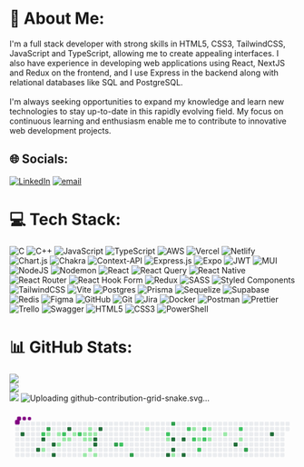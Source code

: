 # 💫 About Me:
I'm a full stack developer with strong skills in HTML5, CSS3, TailwindCSS, JavaScript and TypeScript, allowing me to create appealing interfaces. I also have experience in developing web applications using React, NextJS and Redux on the frontend, and I use Express in the backend along with relational databases like SQL and PostgreSQL.<br><br>I'm always seeking opportunities to expand my knowledge and learn new technologies to stay up-to-date in this rapidly evolving field. My focus on continuous learning and enthusiasm enable me to contribute to innovative web development projects.


## 🌐 Socials:
[![LinkedIn](https://img.shields.io/badge/LinkedIn-%230077B5.svg?logo=linkedin&logoColor=white)](https://linkedin.com/in/joseenriquez80) [![email](https://img.shields.io/badge/Email-D14836?logo=gmail&logoColor=white)](mailto:eenriquez.jose@gmail.com) 

# 💻 Tech Stack:
![C](https://img.shields.io/badge/c-%2300599C.svg?style=for-the-badge&logo=c&logoColor=white) ![C++](https://img.shields.io/badge/c++-%2300599C.svg?style=for-the-badge&logo=c%2B%2B&logoColor=white) ![JavaScript](https://img.shields.io/badge/javascript-%23323330.svg?style=for-the-badge&logo=javascript&logoColor=%23F7DF1E) ![TypeScript](https://img.shields.io/badge/typescript-%23007ACC.svg?style=for-the-badge&logo=typescript&logoColor=white) ![AWS](https://img.shields.io/badge/AWS-%23FF9900.svg?style=for-the-badge&logo=amazon-aws&logoColor=white) ![Vercel](https://img.shields.io/badge/vercel-%23000000.svg?style=for-the-badge&logo=vercel&logoColor=white) ![Netlify](https://img.shields.io/badge/netlify-%23000000.svg?style=for-the-badge&logo=netlify&logoColor=#00C7B7) ![Chart.js](https://img.shields.io/badge/chart.js-F5788D.svg?style=for-the-badge&logo=chart.js&logoColor=white) ![Chakra](https://img.shields.io/badge/chakra-%234ED1C5.svg?style=for-the-badge&logo=chakraui&logoColor=white) ![Context-API](https://img.shields.io/badge/Context--Api-000000?style=for-the-badge&logo=react) ![Express.js](https://img.shields.io/badge/express.js-%23404d59.svg?style=for-the-badge&logo=express&logoColor=%2361DAFB) ![Expo](https://img.shields.io/badge/expo-1C1E24?style=for-the-badge&logo=expo&logoColor=#D04A37) ![JWT](https://img.shields.io/badge/JWT-black?style=for-the-badge&logo=JSON%20web%20tokens) ![MUI](https://img.shields.io/badge/MUI-%230081CB.svg?style=for-the-badge&logo=mui&logoColor=white) ![NodeJS](https://img.shields.io/badge/node.js-6DA55F?style=for-the-badge&logo=node.js&logoColor=white) ![Nodemon](https://img.shields.io/badge/NODEMON-%23323330.svg?style=for-the-badge&logo=nodemon&logoColor=%BBDEAD) ![React](https://img.shields.io/badge/react-%2320232a.svg?style=for-the-badge&logo=react&logoColor=%2361DAFB) ![React Query](https://img.shields.io/badge/-React%20Query-FF4154?style=for-the-badge&logo=react%20query&logoColor=white) ![React Native](https://img.shields.io/badge/react_native-%2320232a.svg?style=for-the-badge&logo=react&logoColor=%2361DAFB) ![React Router](https://img.shields.io/badge/React_Router-CA4245?style=for-the-badge&logo=react-router&logoColor=white) ![React Hook Form](https://img.shields.io/badge/React%20Hook%20Form-%23EC5990.svg?style=for-the-badge&logo=reacthookform&logoColor=white) ![Redux](https://img.shields.io/badge/redux-%23593d88.svg?style=for-the-badge&logo=redux&logoColor=white) ![SASS](https://img.shields.io/badge/SASS-hotpink.svg?style=for-the-badge&logo=SASS&logoColor=white) ![Styled Components](https://img.shields.io/badge/styled--components-DB7093?style=for-the-badge&logo=styled-components&logoColor=white) ![TailwindCSS](https://img.shields.io/badge/tailwindcss-%2338B2AC.svg?style=for-the-badge&logo=tailwind-css&logoColor=white) ![Vite](https://img.shields.io/badge/vite-%23646CFF.svg?style=for-the-badge&logo=vite&logoColor=white) ![Postgres](https://img.shields.io/badge/postgres-%23316192.svg?style=for-the-badge&logo=postgresql&logoColor=white) ![Prisma](https://img.shields.io/badge/Prisma-3982CE?style=for-the-badge&logo=Prisma&logoColor=white) ![Sequelize](https://img.shields.io/badge/Sequelize-52B0E7?style=for-the-badge&logo=Sequelize&logoColor=white) ![Supabase](https://img.shields.io/badge/Supabase-3ECF8E?style=for-the-badge&logo=supabase&logoColor=white) ![Redis](https://img.shields.io/badge/redis-%23DD0031.svg?style=for-the-badge&logo=redis&logoColor=white) ![Figma](https://img.shields.io/badge/figma-%23F24E1E.svg?style=for-the-badge&logo=figma&logoColor=white) ![GitHub](https://img.shields.io/badge/github-%23121011.svg?style=for-the-badge&logo=github&logoColor=white) ![Git](https://img.shields.io/badge/git-%23F05033.svg?style=for-the-badge&logo=git&logoColor=white) ![Jira](https://img.shields.io/badge/jira-%230A0FFF.svg?style=for-the-badge&logo=jira&logoColor=white) ![Docker](https://img.shields.io/badge/docker-%230db7ed.svg?style=for-the-badge&logo=docker&logoColor=white) ![Postman](https://img.shields.io/badge/Postman-FF6C37?style=for-the-badge&logo=postman&logoColor=white) ![Prettier](https://img.shields.io/badge/prettier-%23F7B93E.svg?style=for-the-badge&logo=prettier&logoColor=black) ![Trello](https://img.shields.io/badge/Trello-%23026AA7.svg?style=for-the-badge&logo=Trello&logoColor=white) ![Swagger](https://img.shields.io/badge/-Swagger-%23Clojure?style=for-the-badge&logo=swagger&logoColor=white) ![HTML5](https://img.shields.io/badge/html5-%23E34F26.svg?style=for-the-badge&logo=html5&logoColor=white) ![CSS3](https://img.shields.io/badge/css3-%231572B6.svg?style=for-the-badge&logo=css3&logoColor=white) ![PowerShell](https://img.shields.io/badge/PowerShell-%235391FE.svg?style=for-the-badge&logo=powershell&logoColor=white)
# 📊 GitHub Stats:
![](https://github-readme-stats.vercel.app/api?username=JoseEnriquez88&theme=catppuccin_mocha&hide_border=false&include_all_commits=true&count_private=true)<br/>
![](https://nirzak-streak-stats.vercel.app/?user=JoseEnriquez88&theme=catppuccin_mocha&hide_border=false)<br/>
![](https://github-readme-stats.vercel.app/api/top-langs/?username=JoseEnriquez88&theme=catppuccin_mocha&hide_border=false&include_all_commits=true&count_private=true&layout=compact)
![Uploading github-contribution-grid-snake.svg…]()



<svg viewBox="-16 -32 880 192" width="880" height="192" xmlns="http://www.w3.org/2000/svg"><style>@keyframes c0{97.27%{fill:var(--c4)}97.29%,to{fill:var(--ce)}}@keyframes c1{94.85%{fill:var(--c4)}94.87%,to{fill:var(--ce)}}@keyframes c2{53.77%{fill:var(--c2)}53.79%,to{fill:var(--ce)}}@keyframes c3{95.76%{fill:var(--c4)}95.78%,to{fill:var(--ce)}}@keyframes c4{14.79%{fill:var(--c1)}14.81%,to{fill:var(--ce)}}@keyframes c5{54.37%{fill:var(--c3)}54.39%,to{fill:var(--ce)}}@keyframes c6{3.92%{fill:var(--c1)}3.94%,to{fill:var(--ce)}}@keyframes c7{93.04%{fill:var(--c4)}93.06%,to{fill:var(--ce)}}@keyframes c8{93.65%{fill:var(--c4)}93.67%,to{fill:var(--ce)}}@keyframes c9{3.31%{fill:var(--c1)}3.33%,to{fill:var(--ce)}}@keyframes ca{13.59%{fill:var(--c1)}13.61%,to{fill:var(--ce)}}@keyframes cb{52.56%{fill:var(--c2)}52.58%,to{fill:var(--ce)}}@keyframes cc{5.13%{fill:var(--c1)}5.15%,to{fill:var(--ce)}}@keyframes cd{91.23%{fill:var(--c4)}91.25%,to{fill:var(--ce)}}@keyframes ce{5.43%{fill:var(--c1)}5.45%,to{fill:var(--ce)}}@keyframes cf{6.03%{fill:var(--c1)}6.05%,to{fill:var(--ce)}}@keyframes cg{51.65%{fill:var(--c2)}51.67%,to{fill:var(--ce)}}@keyframes ch{9.05%{fill:var(--c1)}9.07%,to{fill:var(--ce)}}@keyframes ci{9.36%{fill:var(--c1)}9.38%,to{fill:var(--ce)}}@keyframes cj{11.47%{fill:var(--c1)}11.49%,to{fill:var(--ce)}}@keyframes ck{7.24%{fill:var(--c1)}7.26%,to{fill:var(--ce)}}@keyframes cl{7.54%{fill:var(--c1)}7.56%,to{fill:var(--ce)}}@keyframes cm{9.66%{fill:var(--c1)}9.68%,to{fill:var(--ce)}}@keyframes cn{10.26%{fill:var(--c1)}10.28%,to{fill:var(--ce)}}@keyframes co{7.84%{fill:var(--c1)}7.86%,to{fill:var(--ce)}}@keyframes cp{88.51%{fill:var(--c4)}88.53%,to{fill:var(--ce)}}@keyframes cq{88.21%{fill:var(--c4)}88.23%,to{fill:var(--ce)}}@keyframes cr{10.87%{fill:var(--c1)}10.89%,to{fill:var(--ce)}}@keyframes cs{89.42%{fill:var(--c4)}89.44%,to{fill:var(--ce)}}@keyframes ct{59.2%{fill:var(--c3)}59.22%,to{fill:var(--ce)}}@keyframes cu{48.63%{fill:var(--c2)}48.65%,to{fill:var(--ce)}}@keyframes cv{60.72%{fill:var(--c3)}60.74%,to{fill:var(--ce)}}@keyframes cw{22.04%{fill:var(--c1)}22.06%,to{fill:var(--ce)}}@keyframes cx{41.08%{fill:var(--c2)}41.1%,to{fill:var(--ce)}}@keyframes cy{23.86%{fill:var(--c1)}23.88%,to{fill:var(--ce)}}@keyframes cz{81.56%{fill:var(--c4)}81.58%,to{fill:var(--ce)}}@keyframes c10{64.94%{fill:var(--c3)}64.96%,to{fill:var(--ce)}}@keyframes c11{80.35%{fill:var(--c4)}80.37%,to{fill:var(--ce)}}@keyframes c12{80.96%{fill:var(--c4)}80.98%,to{fill:var(--ce)}}@keyframes c13{25.67%{fill:var(--c1)}25.69%,to{fill:var(--ce)}}@keyframes c14{79.75%{fill:var(--c4)}79.77%,to{fill:var(--ce)}}@keyframes c15{82.47%{fill:var(--c4)}82.49%,to{fill:var(--ce)}}@keyframes c16{39.57%{fill:var(--c2)}39.59%,to{fill:var(--ce)}}@keyframes c17{29.6%{fill:var(--c1)}29.62%,to{fill:var(--ce)}}@keyframes c18{38.66%{fill:var(--c2)}38.68%,to{fill:var(--ce)}}@keyframes c19{28.69%{fill:var(--c1)}28.71%,to{fill:var(--ce)}}@keyframes c1a{43.8%{fill:var(--c2)}43.82%,to{fill:var(--ce)}}@keyframes c1b{37.45%{fill:var(--c2)}37.47%,to{fill:var(--ce)}}@keyframes c1c{38.06%{fill:var(--c2)}38.08%,to{fill:var(--ce)}}@keyframes c1d{31.11%{fill:var(--c1)}31.13%,to{fill:var(--ce)}}@keyframes c1e{31.71%{fill:var(--c1)}31.73%,to{fill:var(--ce)}}@keyframes c1f{32.92%{fill:var(--c1)}32.94%,to{fill:var(--ce)}}@keyframes c1g{71.59%{fill:var(--c4)}71.61%,to{fill:var(--ce)}}@keyframes c1h{35.34%{fill:var(--c2)}35.36%,to{fill:var(--ce)}}@keyframes c1i{34.13%{fill:var(--c1)}34.15%,to{fill:var(--ce)}}@keyframes c1j{70.68%{fill:var(--c3)}70.7%,to{fill:var(--ce)}}@keyframes c1k{74.31%{fill:var(--c4)}74.33%,to{fill:var(--ce)}}@keyframes u0{3.31%{transform:scale(0,1)}3.33%,3.92%{transform:scale(.04,1)}3.94%,5.13%{transform:scale(.08,1)}5.15%,5.43%{transform:scale(.12,1)}5.45%,6.03%{transform:scale(.16,1)}6.05%,7.24%{transform:scale(.2,1)}7.26%,7.54%{transform:scale(.24,1)}7.56%,7.84%{transform:scale(.28,1)}7.86%,9.05%{transform:scale(.32,1)}9.07%,9.36%{transform:scale(.36,1)}9.38%,9.66%{transform:scale(.4,1)}10.26%,9.68%{transform:scale(.44,1)}10.28%,10.87%{transform:scale(.48,1)}10.89%,11.47%{transform:scale(.52,1)}11.49%,13.59%{transform:scale(.56,1)}13.61%,14.79%{transform:scale(.6,1)}14.81%,22.04%{transform:scale(.64,1)}22.06%,23.86%{transform:scale(.68,1)}23.88%,25.67%{transform:scale(.72,1)}25.69%,28.69%{transform:scale(.76,1)}28.71%,29.6%{transform:scale(.8,1)}29.62%,31.11%{transform:scale(.84,1)}31.13%,31.71%{transform:scale(.88,1)}31.73%,32.92%{transform:scale(.92,1)}32.94%,34.13%{transform:scale(.96,1)}34.15%,to{transform:scale(1,1)}}@keyframes u1{35.34%{transform:scale(0,1)}35.36%,37.45%{transform:scale(.09,1)}37.47%,38.06%{transform:scale(.18,1)}38.08%,38.66%{transform:scale(.27,1)}38.68%,39.57%{transform:scale(.36,1)}39.59%,41.08%{transform:scale(.45,1)}41.1%,43.8%{transform:scale(.55,1)}43.82%,48.63%{transform:scale(.64,1)}48.65%,51.65%{transform:scale(.73,1)}51.67%,52.56%{transform:scale(.82,1)}52.58%,53.77%{transform:scale(.91,1)}53.79%,to{transform:scale(1,1)}}@keyframes u2{54.37%{transform:scale(0,1)}54.39%,59.2%{transform:scale(.2,1)}59.22%,60.72%{transform:scale(.4,1)}60.74%,64.94%{transform:scale(.6,1)}64.96%,70.68%{transform:scale(.8,1)}70.7%,to{transform:scale(1,1)}}@keyframes u3{71.59%{transform:scale(0,1)}71.61%,74.31%{transform:scale(.06,1)}74.33%,79.75%{transform:scale(.13,1)}79.77%,80.35%{transform:scale(.19,1)}80.37%,80.96%{transform:scale(.25,1)}80.98%,81.56%{transform:scale(.31,1)}81.58%,82.47%{transform:scale(.38,1)}82.49%,88.21%{transform:scale(.44,1)}88.23%,88.51%{transform:scale(.5,1)}88.53%,89.42%{transform:scale(.56,1)}89.44%,91.23%{transform:scale(.63,1)}91.25%,93.04%{transform:scale(.69,1)}93.06%,93.65%{transform:scale(.75,1)}93.67%,94.85%{transform:scale(.81,1)}94.87%,95.76%{transform:scale(.88,1)}95.78%,97.27%{transform:scale(.94,1)}97.29%,to{transform:scale(1,1)}}@keyframes s0{0%,99.7%{transform:translate(0,-16px)}.3%{transform:translate(0,0)}2.72%{transform:translate(128px,0)}3.32%{transform:translate(128px,32px)}3.93%{transform:translate(96px,32px)}15.71%,4.23%{transform:translate(96px,48px)}5.74%{transform:translate(176px,48px)}6.34%{transform:translate(176px,16px)}7.25%{transform:translate(224px,16px)}18.43%,7.55%{transform:translate(224px,32px)}7.85%{transform:translate(240px,32px)}8.16%{transform:translate(240px,16px)}8.76%{transform:translate(208px,16px)}9.37%{transform:translate(208px,48px)}18.13%,9.67%{transform:translate(224px,48px)}10.27%{transform:translate(224px,80px)}10.57%{transform:translate(240px,80px)}10.88%{transform:translate(240px,96px)}11.48%{transform:translate(208px,96px)}12.08%{transform:translate(208px,64px)}13.6%{transform:translate(128px,64px)}13.9%{transform:translate(128px,80px)}14.8%{transform:translate(80px,80px)}15.11%,95.47%{transform:translate(80px,64px)}15.41%{transform:translate(96px,64px)}21.75%{transform:translate(400px,32px)}22.05%{transform:translate(400px,16px)}22.96%{transform:translate(448px,16px)}23.56%{transform:translate(448px,48px)}23.87%{transform:translate(464px,48px)}24.17%{transform:translate(464px,64px)}24.77%{transform:translate(496px,64px)}25.38%{transform:translate(496px,96px)}25.68%{transform:translate(480px,96px)}25.98%{transform:translate(480px,112px)}27.19%{transform:translate(544px,112px)}28.1%,44.41%{transform:translate(544px,64px)}28.4%{transform:translate(560px,64px)}29.31%{transform:translate(560px,16px)}29.61%,39.27%{transform:translate(544px,16px)}29.91%{transform:translate(544px,0)}30.82%{transform:translate(592px,0)}31.72%{transform:translate(592px,48px)}32.63%{transform:translate(640px,48px)}32.93%{transform:translate(640px,32px)}33.84%{transform:translate(688px,32px)}34.14%{transform:translate(688px,48px)}34.44%{transform:translate(704px,48px)}35.05%{transform:translate(704px,16px)}37.46%{transform:translate(576px,16px)}38.07%{transform:translate(576px,48px)}38.67%{transform:translate(544px,48px)}40.79%{transform:translate(464px,16px)}41.09%,64.05%{transform:translate(464px,32px)}42.9%{transform:translate(560px,32px)}43.81%{transform:translate(560px,80px)}44.11%{transform:translate(544px,80px)}48.64%{transform:translate(320px,64px)}49.24%{transform:translate(320px,32px)}53.78%,96.07%{transform:translate(80px,32px)}54.08%{transform:translate(80px,16px)}55.29%{transform:translate(144px,16px)}55.59%{transform:translate(144px,32px)}58.61%{transform:translate(304px,32px)}59.21%{transform:translate(304px,64px)}60.12%{transform:translate(352px,64px)}60.73%{transform:translate(352px,96px)}62.54%{transform:translate(448px,96px)}62.84%{transform:translate(448px,80px)}63.14%,81.27%{transform:translate(464px,80px)}64.35%{transform:translate(480px,32px)}64.95%{transform:translate(480px,0)}69.18%{transform:translate(704px,0)}70.69%{transform:translate(704px,80px)}71%{transform:translate(688px,80px)}71.3%{transform:translate(688px,64px)}71.6%{transform:translate(672px,64px)}71.9%{transform:translate(672px,48px)}74.02%{transform:translate(784px,48px)}74.32%{transform:translate(784px,32px)}79.46%{transform:translate(512px,32px)}79.76%{transform:translate(512px,48px)}80.36%{transform:translate(480px,48px)}80.97%{transform:translate(480px,80px)}81.57%{transform:translate(464px,96px)}82.48%{transform:translate(512px,96px)}83.08%{transform:translate(512px,64px)}88.22%{transform:translate(240px,64px)}88.52%{transform:translate(240px,48px)}88.82%{transform:translate(256px,48px)}89.43%{transform:translate(256px,16px)}92.15%{transform:translate(112px,16px)}93.66%{transform:translate(112px,96px)}93.96%{transform:translate(96px,96px)}94.26%{transform:translate(96px,80px)}94.86%{transform:translate(64px,80px)}95.17%{transform:translate(64px,64px)}97.28%{transform:translate(16px,32px)}97.58%{transform:translate(16px,16px)}98.19%{transform:translate(48px,16px)}98.79%{transform:translate(48px,-16px)}}@keyframes s1{0%,99.7%{transform:translate(16px,-16px)}.3%{transform:translate(0,-16px)}.6%{transform:translate(0,0)}3.02%{transform:translate(128px,0)}3.63%{transform:translate(128px,32px)}4.23%{transform:translate(96px,32px)}16.01%,4.53%{transform:translate(96px,48px)}6.04%{transform:translate(176px,48px)}6.65%{transform:translate(176px,16px)}7.55%{transform:translate(224px,16px)}18.73%,7.85%{transform:translate(224px,32px)}8.16%{transform:translate(240px,32px)}8.46%{transform:translate(240px,16px)}9.06%{transform:translate(208px,16px)}9.67%{transform:translate(208px,48px)}18.43%,9.97%{transform:translate(224px,48px)}10.57%{transform:translate(224px,80px)}10.88%{transform:translate(240px,80px)}11.18%{transform:translate(240px,96px)}11.78%{transform:translate(208px,96px)}12.39%{transform:translate(208px,64px)}13.9%{transform:translate(128px,64px)}14.2%{transform:translate(128px,80px)}15.11%{transform:translate(80px,80px)}15.41%,95.77%{transform:translate(80px,64px)}15.71%{transform:translate(96px,64px)}22.05%{transform:translate(400px,32px)}22.36%{transform:translate(400px,16px)}23.26%{transform:translate(448px,16px)}23.87%{transform:translate(448px,48px)}24.17%{transform:translate(464px,48px)}24.47%{transform:translate(464px,64px)}25.08%{transform:translate(496px,64px)}25.68%{transform:translate(496px,96px)}25.98%{transform:translate(480px,96px)}26.28%{transform:translate(480px,112px)}27.49%{transform:translate(544px,112px)}28.4%,44.71%{transform:translate(544px,64px)}28.7%{transform:translate(560px,64px)}29.61%{transform:translate(560px,16px)}29.91%,39.58%{transform:translate(544px,16px)}30.21%{transform:translate(544px,0)}31.12%{transform:translate(592px,0)}32.02%{transform:translate(592px,48px)}32.93%{transform:translate(640px,48px)}33.23%{transform:translate(640px,32px)}34.14%{transform:translate(688px,32px)}34.44%{transform:translate(688px,48px)}34.74%{transform:translate(704px,48px)}35.35%{transform:translate(704px,16px)}37.76%{transform:translate(576px,16px)}38.37%{transform:translate(576px,48px)}38.97%{transform:translate(544px,48px)}41.09%{transform:translate(464px,16px)}41.39%,64.35%{transform:translate(464px,32px)}43.2%{transform:translate(560px,32px)}44.11%{transform:translate(560px,80px)}44.41%{transform:translate(544px,80px)}48.94%{transform:translate(320px,64px)}49.55%{transform:translate(320px,32px)}54.08%,96.37%{transform:translate(80px,32px)}54.38%{transform:translate(80px,16px)}55.59%{transform:translate(144px,16px)}55.89%{transform:translate(144px,32px)}58.91%{transform:translate(304px,32px)}59.52%{transform:translate(304px,64px)}60.42%{transform:translate(352px,64px)}61.03%{transform:translate(352px,96px)}62.84%{transform:translate(448px,96px)}63.14%{transform:translate(448px,80px)}63.44%,81.57%{transform:translate(464px,80px)}64.65%{transform:translate(480px,32px)}65.26%{transform:translate(480px,0)}69.49%{transform:translate(704px,0)}71%{transform:translate(704px,80px)}71.3%{transform:translate(688px,80px)}71.6%{transform:translate(688px,64px)}71.9%{transform:translate(672px,64px)}72.21%{transform:translate(672px,48px)}74.32%{transform:translate(784px,48px)}74.62%{transform:translate(784px,32px)}79.76%{transform:translate(512px,32px)}80.06%{transform:translate(512px,48px)}80.66%{transform:translate(480px,48px)}81.27%{transform:translate(480px,80px)}81.87%{transform:translate(464px,96px)}82.78%{transform:translate(512px,96px)}83.38%{transform:translate(512px,64px)}88.52%{transform:translate(240px,64px)}88.82%{transform:translate(240px,48px)}89.12%{transform:translate(256px,48px)}89.73%{transform:translate(256px,16px)}92.45%{transform:translate(112px,16px)}93.96%{transform:translate(112px,96px)}94.26%{transform:translate(96px,96px)}94.56%{transform:translate(96px,80px)}95.17%{transform:translate(64px,80px)}95.47%{transform:translate(64px,64px)}97.58%{transform:translate(16px,32px)}97.89%{transform:translate(16px,16px)}98.49%{transform:translate(48px,16px)}99.09%{transform:translate(48px,-16px)}}@keyframes s2{0%,99.7%{transform:translate(32px,-16px)}.6%{transform:translate(0,-16px)}.91%{transform:translate(0,0)}3.32%{transform:translate(128px,0)}3.93%{transform:translate(128px,32px)}4.53%{transform:translate(96px,32px)}16.31%,4.83%{transform:translate(96px,48px)}6.34%{transform:translate(176px,48px)}6.95%{transform:translate(176px,16px)}7.85%{transform:translate(224px,16px)}19.03%,8.16%{transform:translate(224px,32px)}8.46%{transform:translate(240px,32px)}8.76%{transform:translate(240px,16px)}9.37%{transform:translate(208px,16px)}9.97%{transform:translate(208px,48px)}10.27%,18.73%{transform:translate(224px,48px)}10.88%{transform:translate(224px,80px)}11.18%{transform:translate(240px,80px)}11.48%{transform:translate(240px,96px)}12.08%{transform:translate(208px,96px)}12.69%{transform:translate(208px,64px)}14.2%{transform:translate(128px,64px)}14.5%{transform:translate(128px,80px)}15.41%{transform:translate(80px,80px)}15.71%,96.07%{transform:translate(80px,64px)}16.01%{transform:translate(96px,64px)}22.36%{transform:translate(400px,32px)}22.66%{transform:translate(400px,16px)}23.56%{transform:translate(448px,16px)}24.17%{transform:translate(448px,48px)}24.47%{transform:translate(464px,48px)}24.77%{transform:translate(464px,64px)}25.38%{transform:translate(496px,64px)}25.98%{transform:translate(496px,96px)}26.28%{transform:translate(480px,96px)}26.59%{transform:translate(480px,112px)}27.79%{transform:translate(544px,112px)}28.7%,45.02%{transform:translate(544px,64px)}29%{transform:translate(560px,64px)}29.91%{transform:translate(560px,16px)}30.21%,39.88%{transform:translate(544px,16px)}30.51%{transform:translate(544px,0)}31.42%{transform:translate(592px,0)}32.33%{transform:translate(592px,48px)}33.23%{transform:translate(640px,48px)}33.53%{transform:translate(640px,32px)}34.44%{transform:translate(688px,32px)}34.74%{transform:translate(688px,48px)}35.05%{transform:translate(704px,48px)}35.65%{transform:translate(704px,16px)}38.07%{transform:translate(576px,16px)}38.67%{transform:translate(576px,48px)}39.27%{transform:translate(544px,48px)}41.39%{transform:translate(464px,16px)}41.69%,64.65%{transform:translate(464px,32px)}43.5%{transform:translate(560px,32px)}44.41%{transform:translate(560px,80px)}44.71%{transform:translate(544px,80px)}49.24%{transform:translate(320px,64px)}49.85%{transform:translate(320px,32px)}54.38%,96.68%{transform:translate(80px,32px)}54.68%{transform:translate(80px,16px)}55.89%{transform:translate(144px,16px)}56.19%{transform:translate(144px,32px)}59.21%{transform:translate(304px,32px)}59.82%{transform:translate(304px,64px)}60.73%{transform:translate(352px,64px)}61.33%{transform:translate(352px,96px)}63.14%{transform:translate(448px,96px)}63.44%{transform:translate(448px,80px)}63.75%,81.87%{transform:translate(464px,80px)}64.95%{transform:translate(480px,32px)}65.56%{transform:translate(480px,0)}69.79%{transform:translate(704px,0)}71.3%{transform:translate(704px,80px)}71.6%{transform:translate(688px,80px)}71.9%{transform:translate(688px,64px)}72.21%{transform:translate(672px,64px)}72.51%{transform:translate(672px,48px)}74.62%{transform:translate(784px,48px)}74.92%{transform:translate(784px,32px)}80.06%{transform:translate(512px,32px)}80.36%{transform:translate(512px,48px)}80.97%{transform:translate(480px,48px)}81.57%{transform:translate(480px,80px)}82.18%{transform:translate(464px,96px)}83.08%{transform:translate(512px,96px)}83.69%{transform:translate(512px,64px)}88.82%{transform:translate(240px,64px)}89.12%{transform:translate(240px,48px)}89.43%{transform:translate(256px,48px)}90.03%{transform:translate(256px,16px)}92.75%{transform:translate(112px,16px)}94.26%{transform:translate(112px,96px)}94.56%{transform:translate(96px,96px)}94.86%{transform:translate(96px,80px)}95.47%{transform:translate(64px,80px)}95.77%{transform:translate(64px,64px)}97.89%{transform:translate(16px,32px)}98.19%{transform:translate(16px,16px)}98.79%{transform:translate(48px,16px)}99.4%{transform:translate(48px,-16px)}}@keyframes s3{0%,99.7%{transform:translate(48px,-16px)}.91%{transform:translate(0,-16px)}1.21%{transform:translate(0,0)}3.63%{transform:translate(128px,0)}4.23%{transform:translate(128px,32px)}4.83%{transform:translate(96px,32px)}16.62%,5.14%{transform:translate(96px,48px)}6.65%{transform:translate(176px,48px)}7.25%{transform:translate(176px,16px)}8.16%{transform:translate(224px,16px)}19.34%,8.46%{transform:translate(224px,32px)}8.76%{transform:translate(240px,32px)}9.06%{transform:translate(240px,16px)}9.67%{transform:translate(208px,16px)}10.27%{transform:translate(208px,48px)}10.57%,19.03%{transform:translate(224px,48px)}11.18%{transform:translate(224px,80px)}11.48%{transform:translate(240px,80px)}11.78%{transform:translate(240px,96px)}12.39%{transform:translate(208px,96px)}12.99%{transform:translate(208px,64px)}14.5%{transform:translate(128px,64px)}14.8%{transform:translate(128px,80px)}15.71%{transform:translate(80px,80px)}16.01%,96.37%{transform:translate(80px,64px)}16.31%{transform:translate(96px,64px)}22.66%{transform:translate(400px,32px)}22.96%{transform:translate(400px,16px)}23.87%{transform:translate(448px,16px)}24.47%{transform:translate(448px,48px)}24.77%{transform:translate(464px,48px)}25.08%{transform:translate(464px,64px)}25.68%{transform:translate(496px,64px)}26.28%{transform:translate(496px,96px)}26.59%{transform:translate(480px,96px)}26.89%{transform:translate(480px,112px)}28.1%{transform:translate(544px,112px)}29%,45.32%{transform:translate(544px,64px)}29.31%{transform:translate(560px,64px)}30.21%{transform:translate(560px,16px)}30.51%,40.18%{transform:translate(544px,16px)}30.82%{transform:translate(544px,0)}31.72%{transform:translate(592px,0)}32.63%{transform:translate(592px,48px)}33.53%{transform:translate(640px,48px)}33.84%{transform:translate(640px,32px)}34.74%{transform:translate(688px,32px)}35.05%{transform:translate(688px,48px)}35.35%{transform:translate(704px,48px)}35.95%{transform:translate(704px,16px)}38.37%{transform:translate(576px,16px)}38.97%{transform:translate(576px,48px)}39.58%{transform:translate(544px,48px)}41.69%{transform:translate(464px,16px)}41.99%,64.95%{transform:translate(464px,32px)}43.81%{transform:translate(560px,32px)}44.71%{transform:translate(560px,80px)}45.02%{transform:translate(544px,80px)}49.55%{transform:translate(320px,64px)}50.15%{transform:translate(320px,32px)}54.68%,96.98%{transform:translate(80px,32px)}54.98%{transform:translate(80px,16px)}56.19%{transform:translate(144px,16px)}56.5%{transform:translate(144px,32px)}59.52%{transform:translate(304px,32px)}60.12%{transform:translate(304px,64px)}61.03%{transform:translate(352px,64px)}61.63%{transform:translate(352px,96px)}63.44%{transform:translate(448px,96px)}63.75%{transform:translate(448px,80px)}64.05%,82.18%{transform:translate(464px,80px)}65.26%{transform:translate(480px,32px)}65.86%{transform:translate(480px,0)}70.09%{transform:translate(704px,0)}71.6%{transform:translate(704px,80px)}71.9%{transform:translate(688px,80px)}72.21%{transform:translate(688px,64px)}72.51%{transform:translate(672px,64px)}72.81%{transform:translate(672px,48px)}74.92%{transform:translate(784px,48px)}75.23%{transform:translate(784px,32px)}80.36%{transform:translate(512px,32px)}80.66%{transform:translate(512px,48px)}81.27%{transform:translate(480px,48px)}81.87%{transform:translate(480px,80px)}82.48%{transform:translate(464px,96px)}83.38%{transform:translate(512px,96px)}83.99%{transform:translate(512px,64px)}89.12%{transform:translate(240px,64px)}89.43%{transform:translate(240px,48px)}89.73%{transform:translate(256px,48px)}90.33%{transform:translate(256px,16px)}93.05%{transform:translate(112px,16px)}94.56%{transform:translate(112px,96px)}94.86%{transform:translate(96px,96px)}95.17%{transform:translate(96px,80px)}95.77%{transform:translate(64px,80px)}96.07%{transform:translate(64px,64px)}98.19%{transform:translate(16px,32px)}98.49%{transform:translate(16px,16px)}99.09%{transform:translate(48px,16px)}}:root{--cb:#1b1f230a;--cs:purple;--ce:#ebedf0;--c0:#ebedf0;--c1:#9be9a8;--c2:#40c463;--c3:#30a14e;--c4:#216e39}@media (prefers-color-scheme:dark){:root{--cb:#1b1f230a;--cs:purple;--ce:#161b22;--c1:#01311f;--c2:#034525;--c3:#0f6d31;--c4:#00c647}}.c{shape-rendering:geometricPrecision;rx:2;ry:2;fill:var(--ce);stroke-width:1px;stroke:var(--cb);animation:none 33100ms linear infinite}.c.c0,.c.c1{fill:var(--c4);animation-name:c0}.c.c1{animation-name:c1}.c.c2{fill:var(--c2);animation-name:c2}.c.c3{fill:var(--c4);animation-name:c3}.c.c4{fill:var(--c1);animation-name:c4}.c.c5{fill:var(--c3);animation-name:c5}.c.c6{fill:var(--c1);animation-name:c6}.c.c7,.c.c8{fill:var(--c4);animation-name:c7}.c.c8{animation-name:c8}.c.c9,.c.ca{fill:var(--c1);animation-name:c9}.c.ca{animation-name:ca}.c.cb{fill:var(--c2);animation-name:cb}.c.cc{fill:var(--c1);animation-name:cc}.c.cd{fill:var(--c4);animation-name:cd}.c.ce,.c.cf{fill:var(--c1);animation-name:ce}.c.cf{animation-name:cf}.c.cg{fill:var(--c2);animation-name:cg}.c.ch,.c.ci{fill:var(--c1);animation-name:ch}.c.ci{animation-name:ci}.c.cj,.c.ck,.c.cl{fill:var(--c1);animation-name:cj}.c.ck,.c.cl{animation-name:ck}.c.cl{animation-name:cl}.c.cm,.c.cn,.c.co{fill:var(--c1);animation-name:cm}.c.cn,.c.co{animation-name:cn}.c.co{animation-name:co}.c.cp,.c.cq{fill:var(--c4);animation-name:cp}.c.cq{animation-name:cq}.c.cr{fill:var(--c1);animation-name:cr}.c.cs{fill:var(--c4);animation-name:cs}.c.ct{fill:var(--c3);animation-name:ct}.c.cu{fill:var(--c2);animation-name:cu}.c.cv{fill:var(--c3);animation-name:cv}.c.cw{fill:var(--c1);animation-name:cw}.c.cx{fill:var(--c2);animation-name:cx}.c.cy{fill:var(--c1);animation-name:cy}.c.cz{fill:var(--c4);animation-name:cz}.c.c10{fill:var(--c3);animation-name:c10}.c.c11,.c.c12{fill:var(--c4);animation-name:c11}.c.c12{animation-name:c12}.c.c13{fill:var(--c1);animation-name:c13}.c.c14,.c.c15{fill:var(--c4);animation-name:c14}.c.c15{animation-name:c15}.c.c16{fill:var(--c2);animation-name:c16}.c.c17{fill:var(--c1);animation-name:c17}.c.c18{fill:var(--c2);animation-name:c18}.c.c19{fill:var(--c1);animation-name:c19}.c.c1a,.c.c1b,.c.c1c{fill:var(--c2);animation-name:c1a}.c.c1b,.c.c1c{animation-name:c1b}.c.c1c{animation-name:c1c}.c.c1d,.c.c1e,.c.c1f{fill:var(--c1);animation-name:c1d}.c.c1e,.c.c1f{animation-name:c1e}.c.c1f{animation-name:c1f}.c.c1g{fill:var(--c4);animation-name:c1g}.c.c1h{fill:var(--c2);animation-name:c1h}.c.c1i{fill:var(--c1);animation-name:c1i}.c.c1j{fill:var(--c3);animation-name:c1j}.c.c1k{fill:var(--c4);animation-name:c1k}.s,.u{animation:none linear 33100ms infinite}.u,.u.u0{transform-origin:0 0}.u{transform:scale(0,1)}.u.u0{fill:var(--c1);animation-name:u0}.u.u1{fill:var(--c2);animation-name:u1;transform-origin:371.9px 0}.u.u2{fill:var(--c3);animation-name:u2;transform-origin:535.6px 0}.u.u3{fill:var(--c4);animation-name:u3;transform-origin:610px 0}.s{shape-rendering:geometricPrecision;fill:var(--cs)}.s.s0{transform:translate(0,-16px);animation-name:s0}.s.s1{transform:translate(16px,-16px);animation-name:s1}.s.s2{transform:translate(32px,-16px);animation-name:s2}.s.s3{transform:translate(48px,-16px);animation-name:s3}</style><rect class="c" x="2" y="2" width="12" height="12"/><rect class="c" x="2" y="18" width="12" height="12"/><rect class="c" x="2" y="34" width="12" height="12"/><rect class="c" x="2" y="50" width="12" height="12"/><rect class="c" x="2" y="66" width="12" height="12"/><rect class="c" x="2" y="82" width="12" height="12"/><rect class="c" x="2" y="98" width="12" height="12"/><rect class="c" x="18" y="2" width="12" height="12"/><rect class="c" x="18" y="18" width="12" height="12"/><rect class="c c0" x="18" y="34" width="12" height="12"/><rect class="c" x="18" y="50" width="12" height="12"/><rect class="c" x="18" y="66" width="12" height="12"/><rect class="c" x="18" y="82" width="12" height="12"/><rect class="c" x="18" y="98" width="12" height="12"/><rect class="c" x="34" y="2" width="12" height="12"/><rect class="c" x="34" y="18" width="12" height="12"/><rect class="c" x="34" y="34" width="12" height="12"/><rect class="c" x="34" y="50" width="12" height="12"/><rect class="c" x="34" y="66" width="12" height="12"/><rect class="c" x="34" y="82" width="12" height="12"/><rect class="c" x="34" y="98" width="12" height="12"/><rect class="c" x="50" y="2" width="12" height="12"/><rect class="c" x="50" y="18" width="12" height="12"/><rect class="c" x="50" y="34" width="12" height="12"/><rect class="c" x="50" y="50" width="12" height="12"/><rect class="c" x="50" y="66" width="12" height="12"/><rect class="c" x="50" y="82" width="12" height="12"/><rect class="c" x="50" y="98" width="12" height="12"/><rect class="c" x="66" y="2" width="12" height="12"/><rect class="c" x="66" y="18" width="12" height="12"/><rect class="c" x="66" y="34" width="12" height="12"/><rect class="c" x="66" y="50" width="12" height="12"/><rect class="c" x="66" y="66" width="12" height="12"/><rect class="c c1" x="66" y="82" width="12" height="12"/><rect class="c" x="66" y="98" width="12" height="12"/><rect class="c" x="82" y="2" width="12" height="12"/><rect class="c" x="82" y="18" width="12" height="12"/><rect class="c c2" x="82" y="34" width="12" height="12"/><rect class="c c3" x="82" y="50" width="12" height="12"/><rect class="c" x="82" y="66" width="12" height="12"/><rect class="c c4" x="82" y="82" width="12" height="12"/><rect class="c" x="82" y="98" width="12" height="12"/><rect class="c" x="98" y="2" width="12" height="12"/><rect class="c c5" x="98" y="18" width="12" height="12"/><rect class="c c6" x="98" y="34" width="12" height="12"/><rect class="c" x="98" y="50" width="12" height="12"/><rect class="c" x="98" y="66" width="12" height="12"/><rect class="c" x="98" y="82" width="12" height="12"/><rect class="c" x="98" y="98" width="12" height="12"/><rect class="c" x="114" y="2" width="12" height="12"/><rect class="c" x="114" y="18" width="12" height="12"/><rect class="c" x="114" y="34" width="12" height="12"/><rect class="c" x="114" y="50" width="12" height="12"/><rect class="c c7" x="114" y="66" width="12" height="12"/><rect class="c" x="114" y="82" width="12" height="12"/><rect class="c c8" x="114" y="98" width="12" height="12"/><rect class="c" x="130" y="2" width="12" height="12"/><rect class="c" x="130" y="18" width="12" height="12"/><rect class="c c9" x="130" y="34" width="12" height="12"/><rect class="c" x="130" y="50" width="12" height="12"/><rect class="c ca" x="130" y="66" width="12" height="12"/><rect class="c" x="130" y="82" width="12" height="12"/><rect class="c" x="130" y="98" width="12" height="12"/><rect class="c" x="146" y="2" width="12" height="12"/><rect class="c" x="146" y="18" width="12" height="12"/><rect class="c cb" x="146" y="34" width="12" height="12"/><rect class="c cc" x="146" y="50" width="12" height="12"/><rect class="c" x="146" y="66" width="12" height="12"/><rect class="c" x="146" y="82" width="12" height="12"/><rect class="c" x="146" y="98" width="12" height="12"/><rect class="c" x="162" y="2" width="12" height="12"/><rect class="c cd" x="162" y="18" width="12" height="12"/><rect class="c" x="162" y="34" width="12" height="12"/><rect class="c ce" x="162" y="50" width="12" height="12"/><rect class="c" x="162" y="66" width="12" height="12"/><rect class="c" x="162" y="82" width="12" height="12"/><rect class="c" x="162" y="98" width="12" height="12"/><rect class="c" x="178" y="2" width="12" height="12"/><rect class="c" x="178" y="18" width="12" height="12"/><rect class="c cf" x="178" y="34" width="12" height="12"/><rect class="c" x="178" y="50" width="12" height="12"/><rect class="c" x="178" y="66" width="12" height="12"/><rect class="c" x="178" y="82" width="12" height="12"/><rect class="c" x="178" y="98" width="12" height="12"/><rect class="c" x="194" y="2" width="12" height="12"/><rect class="c" x="194" y="18" width="12" height="12"/><rect class="c cg" x="194" y="34" width="12" height="12"/><rect class="c" x="194" y="50" width="12" height="12"/><rect class="c" x="194" y="66" width="12" height="12"/><rect class="c" x="194" y="82" width="12" height="12"/><rect class="c" x="194" y="98" width="12" height="12"/><rect class="c" x="210" y="2" width="12" height="12"/><rect class="c" x="210" y="18" width="12" height="12"/><rect class="c ch" x="210" y="34" width="12" height="12"/><rect class="c ci" x="210" y="50" width="12" height="12"/><rect class="c" x="210" y="66" width="12" height="12"/><rect class="c" x="210" y="82" width="12" height="12"/><rect class="c cj" x="210" y="98" width="12" height="12"/><rect class="c" x="226" y="2" width="12" height="12"/><rect class="c ck" x="226" y="18" width="12" height="12"/><rect class="c cl" x="226" y="34" width="12" height="12"/><rect class="c cm" x="226" y="50" width="12" height="12"/><rect class="c" x="226" y="66" width="12" height="12"/><rect class="c cn" x="226" y="82" width="12" height="12"/><rect class="c" x="226" y="98" width="12" height="12"/><rect class="c" x="242" y="2" width="12" height="12"/><rect class="c" x="242" y="18" width="12" height="12"/><rect class="c co" x="242" y="34" width="12" height="12"/><rect class="c cp" x="242" y="50" width="12" height="12"/><rect class="c cq" x="242" y="66" width="12" height="12"/><rect class="c" x="242" y="82" width="12" height="12"/><rect class="c cr" x="242" y="98" width="12" height="12"/><rect class="c" x="258" y="2" width="12" height="12"/><rect class="c cs" x="258" y="18" width="12" height="12"/><rect class="c" x="258" y="34" width="12" height="12"/><rect class="c" x="258" y="50" width="12" height="12"/><rect class="c" x="258" y="66" width="12" height="12"/><rect class="c" x="258" y="82" width="12" height="12"/><rect class="c" x="258" y="98" width="12" height="12"/><rect class="c" x="274" y="2" width="12" height="12"/><rect class="c" x="274" y="18" width="12" height="12"/><rect class="c" x="274" y="34" width="12" height="12"/><rect class="c" x="274" y="50" width="12" height="12"/><rect class="c" x="274" y="66" width="12" height="12"/><rect class="c" x="274" y="82" width="12" height="12"/><rect class="c" x="274" y="98" width="12" height="12"/><rect class="c" x="290" y="2" width="12" height="12"/><rect class="c" x="290" y="18" width="12" height="12"/><rect class="c" x="290" y="34" width="12" height="12"/><rect class="c" x="290" y="50" width="12" height="12"/><rect class="c" x="290" y="66" width="12" height="12"/><rect class="c" x="290" y="82" width="12" height="12"/><rect class="c" x="290" y="98" width="12" height="12"/><rect class="c" x="306" y="2" width="12" height="12"/><rect class="c" x="306" y="18" width="12" height="12"/><rect class="c" x="306" y="34" width="12" height="12"/><rect class="c" x="306" y="50" width="12" height="12"/><rect class="c ct" x="306" y="66" width="12" height="12"/><rect class="c" x="306" y="82" width="12" height="12"/><rect class="c" x="306" y="98" width="12" height="12"/><rect class="c" x="322" y="2" width="12" height="12"/><rect class="c" x="322" y="18" width="12" height="12"/><rect class="c" x="322" y="34" width="12" height="12"/><rect class="c" x="322" y="50" width="12" height="12"/><rect class="c cu" x="322" y="66" width="12" height="12"/><rect class="c" x="322" y="82" width="12" height="12"/><rect class="c" x="322" y="98" width="12" height="12"/><rect class="c" x="338" y="2" width="12" height="12"/><rect class="c" x="338" y="18" width="12" height="12"/><rect class="c" x="338" y="34" width="12" height="12"/><rect class="c" x="338" y="50" width="12" height="12"/><rect class="c" x="338" y="66" width="12" height="12"/><rect class="c" x="338" y="82" width="12" height="12"/><rect class="c" x="338" y="98" width="12" height="12"/><rect class="c" x="354" y="2" width="12" height="12"/><rect class="c" x="354" y="18" width="12" height="12"/><rect class="c" x="354" y="34" width="12" height="12"/><rect class="c" x="354" y="50" width="12" height="12"/><rect class="c" x="354" y="66" width="12" height="12"/><rect class="c" x="354" y="82" width="12" height="12"/><rect class="c cv" x="354" y="98" width="12" height="12"/><rect class="c" x="370" y="2" width="12" height="12"/><rect class="c" x="370" y="18" width="12" height="12"/><rect class="c" x="370" y="34" width="12" height="12"/><rect class="c" x="370" y="50" width="12" height="12"/><rect class="c" x="370" y="66" width="12" height="12"/><rect class="c" x="370" y="82" width="12" height="12"/><rect class="c" x="370" y="98" width="12" height="12"/><rect class="c" x="386" y="2" width="12" height="12"/><rect class="c" x="386" y="18" width="12" height="12"/><rect class="c" x="386" y="34" width="12" height="12"/><rect class="c" x="386" y="50" width="12" height="12"/><rect class="c" x="386" y="66" width="12" height="12"/><rect class="c" x="386" y="82" width="12" height="12"/><rect class="c" x="386" y="98" width="12" height="12"/><rect class="c" x="402" y="2" width="12" height="12"/><rect class="c cw" x="402" y="18" width="12" height="12"/><rect class="c" x="402" y="34" width="12" height="12"/><rect class="c" x="402" y="50" width="12" height="12"/><rect class="c" x="402" y="66" width="12" height="12"/><rect class="c" x="402" y="82" width="12" height="12"/><rect class="c" x="402" y="98" width="12" height="12"/><rect class="c" x="418" y="2" width="12" height="12"/><rect class="c" x="418" y="18" width="12" height="12"/><rect class="c" x="418" y="34" width="12" height="12"/><rect class="c" x="418" y="50" width="12" height="12"/><rect class="c" x="418" y="66" width="12" height="12"/><rect class="c" x="418" y="82" width="12" height="12"/><rect class="c" x="418" y="98" width="12" height="12"/><rect class="c" x="434" y="2" width="12" height="12"/><rect class="c" x="434" y="18" width="12" height="12"/><rect class="c" x="434" y="34" width="12" height="12"/><rect class="c" x="434" y="50" width="12" height="12"/><rect class="c" x="434" y="66" width="12" height="12"/><rect class="c" x="434" y="82" width="12" height="12"/><rect class="c" x="434" y="98" width="12" height="12"/><rect class="c" x="450" y="2" width="12" height="12"/><rect class="c" x="450" y="18" width="12" height="12"/><rect class="c" x="450" y="34" width="12" height="12"/><rect class="c" x="450" y="50" width="12" height="12"/><rect class="c" x="450" y="66" width="12" height="12"/><rect class="c" x="450" y="82" width="12" height="12"/><rect class="c" x="450" y="98" width="12" height="12"/><rect class="c" x="466" y="2" width="12" height="12"/><rect class="c" x="466" y="18" width="12" height="12"/><rect class="c cx" x="466" y="34" width="12" height="12"/><rect class="c cy" x="466" y="50" width="12" height="12"/><rect class="c" x="466" y="66" width="12" height="12"/><rect class="c" x="466" y="82" width="12" height="12"/><rect class="c cz" x="466" y="98" width="12" height="12"/><rect class="c c10" x="482" y="2" width="12" height="12"/><rect class="c" x="482" y="18" width="12" height="12"/><rect class="c" x="482" y="34" width="12" height="12"/><rect class="c c11" x="482" y="50" width="12" height="12"/><rect class="c" x="482" y="66" width="12" height="12"/><rect class="c c12" x="482" y="82" width="12" height="12"/><rect class="c c13" x="482" y="98" width="12" height="12"/><rect class="c" x="498" y="2" width="12" height="12"/><rect class="c" x="498" y="18" width="12" height="12"/><rect class="c" x="498" y="34" width="12" height="12"/><rect class="c" x="498" y="50" width="12" height="12"/><rect class="c" x="498" y="66" width="12" height="12"/><rect class="c" x="498" y="82" width="12" height="12"/><rect class="c" x="498" y="98" width="12" height="12"/><rect class="c" x="514" y="2" width="12" height="12"/><rect class="c" x="514" y="18" width="12" height="12"/><rect class="c" x="514" y="34" width="12" height="12"/><rect class="c c14" x="514" y="50" width="12" height="12"/><rect class="c" x="514" y="66" width="12" height="12"/><rect class="c" x="514" y="82" width="12" height="12"/><rect class="c c15" x="514" y="98" width="12" height="12"/><rect class="c" x="530" y="2" width="12" height="12"/><rect class="c c16" x="530" y="18" width="12" height="12"/><rect class="c" x="530" y="34" width="12" height="12"/><rect class="c" x="530" y="50" width="12" height="12"/><rect class="c" x="530" y="66" width="12" height="12"/><rect class="c" x="530" y="82" width="12" height="12"/><rect class="c" x="530" y="98" width="12" height="12"/><rect class="c" x="546" y="2" width="12" height="12"/><rect class="c c17" x="546" y="18" width="12" height="12"/><rect class="c" x="546" y="34" width="12" height="12"/><rect class="c c18" x="546" y="50" width="12" height="12"/><rect class="c" x="546" y="66" width="12" height="12"/><rect class="c" x="546" y="82" width="12" height="12"/><rect class="c" x="546" y="98" width="12" height="12"/><rect class="c" x="562" y="2" width="12" height="12"/><rect class="c" x="562" y="18" width="12" height="12"/><rect class="c" x="562" y="34" width="12" height="12"/><rect class="c c19" x="562" y="50" width="12" height="12"/><rect class="c" x="562" y="66" width="12" height="12"/><rect class="c c1a" x="562" y="82" width="12" height="12"/><rect class="c" x="562" y="98" width="12" height="12"/><rect class="c" x="578" y="2" width="12" height="12"/><rect class="c c1b" x="578" y="18" width="12" height="12"/><rect class="c" x="578" y="34" width="12" height="12"/><rect class="c c1c" x="578" y="50" width="12" height="12"/><rect class="c" x="578" y="66" width="12" height="12"/><rect class="c" x="578" y="82" width="12" height="12"/><rect class="c" x="578" y="98" width="12" height="12"/><rect class="c" x="594" y="2" width="12" height="12"/><rect class="c c1d" x="594" y="18" width="12" height="12"/><rect class="c" x="594" y="34" width="12" height="12"/><rect class="c c1e" x="594" y="50" width="12" height="12"/><rect class="c" x="594" y="66" width="12" height="12"/><rect class="c" x="594" y="82" width="12" height="12"/><rect class="c" x="594" y="98" width="12" height="12"/><rect class="c" x="610" y="2" width="12" height="12"/><rect class="c" x="610" y="18" width="12" height="12"/><rect class="c" x="610" y="34" width="12" height="12"/><rect class="c" x="610" y="50" width="12" height="12"/><rect class="c" x="610" y="66" width="12" height="12"/><rect class="c" x="610" y="82" width="12" height="12"/><rect class="c" x="610" y="98" width="12" height="12"/><rect class="c" x="626" y="2" width="12" height="12"/><rect class="c" x="626" y="18" width="12" height="12"/><rect class="c" x="626" y="34" width="12" height="12"/><rect class="c" x="626" y="50" width="12" height="12"/><rect class="c" x="626" y="66" width="12" height="12"/><rect class="c" x="626" y="82" width="12" height="12"/><rect class="c" x="626" y="98" width="12" height="12"/><rect class="c" x="642" y="2" width="12" height="12"/><rect class="c" x="642" y="18" width="12" height="12"/><rect class="c c1f" x="642" y="34" width="12" height="12"/><rect class="c" x="642" y="50" width="12" height="12"/><rect class="c" x="642" y="66" width="12" height="12"/><rect class="c" x="642" y="82" width="12" height="12"/><rect class="c" x="642" y="98" width="12" height="12"/><rect class="c" x="658" y="2" width="12" height="12"/><rect class="c" x="658" y="18" width="12" height="12"/><rect class="c" x="658" y="34" width="12" height="12"/><rect class="c" x="658" y="50" width="12" height="12"/><rect class="c" x="658" y="66" width="12" height="12"/><rect class="c" x="658" y="82" width="12" height="12"/><rect class="c" x="658" y="98" width="12" height="12"/><rect class="c" x="674" y="2" width="12" height="12"/><rect class="c" x="674" y="18" width="12" height="12"/><rect class="c" x="674" y="34" width="12" height="12"/><rect class="c" x="674" y="50" width="12" height="12"/><rect class="c c1g" x="674" y="66" width="12" height="12"/><rect class="c" x="674" y="82" width="12" height="12"/><rect class="c" x="674" y="98" width="12" height="12"/><rect class="c" x="690" y="2" width="12" height="12"/><rect class="c c1h" x="690" y="18" width="12" height="12"/><rect class="c" x="690" y="34" width="12" height="12"/><rect class="c c1i" x="690" y="50" width="12" height="12"/><rect class="c" x="690" y="66" width="12" height="12"/><rect class="c" x="690" y="82" width="12" height="12"/><rect class="c" x="690" y="98" width="12" height="12"/><rect class="c" x="706" y="2" width="12" height="12"/><rect class="c" x="706" y="18" width="12" height="12"/><rect class="c" x="706" y="34" width="12" height="12"/><rect class="c" x="706" y="50" width="12" height="12"/><rect class="c" x="706" y="66" width="12" height="12"/><rect class="c c1j" x="706" y="82" width="12" height="12"/><rect class="c" x="706" y="98" width="12" height="12"/><rect class="c" x="722" y="2" width="12" height="12"/><rect class="c" x="722" y="18" width="12" height="12"/><rect class="c" x="722" y="34" width="12" height="12"/><rect class="c" x="722" y="50" width="12" height="12"/><rect class="c" x="722" y="66" width="12" height="12"/><rect class="c" x="722" y="82" width="12" height="12"/><rect class="c" x="722" y="98" width="12" height="12"/><rect class="c" x="738" y="2" width="12" height="12"/><rect class="c" x="738" y="18" width="12" height="12"/><rect class="c" x="738" y="34" width="12" height="12"/><rect class="c" x="738" y="50" width="12" height="12"/><rect class="c" x="738" y="66" width="12" height="12"/><rect class="c" x="738" y="82" width="12" height="12"/><rect class="c" x="738" y="98" width="12" height="12"/><rect class="c" x="754" y="2" width="12" height="12"/><rect class="c" x="754" y="18" width="12" height="12"/><rect class="c" x="754" y="34" width="12" height="12"/><rect class="c" x="754" y="50" width="12" height="12"/><rect class="c" x="754" y="66" width="12" height="12"/><rect class="c" x="754" y="82" width="12" height="12"/><rect class="c" x="754" y="98" width="12" height="12"/><rect class="c" x="770" y="2" width="12" height="12"/><rect class="c" x="770" y="18" width="12" height="12"/><rect class="c" x="770" y="34" width="12" height="12"/><rect class="c" x="770" y="50" width="12" height="12"/><rect class="c" x="770" y="66" width="12" height="12"/><rect class="c" x="770" y="82" width="12" height="12"/><rect class="c" x="770" y="98" width="12" height="12"/><rect class="c" x="786" y="2" width="12" height="12"/><rect class="c" x="786" y="18" width="12" height="12"/><rect class="c c1k" x="786" y="34" width="12" height="12"/><rect class="c" x="786" y="50" width="12" height="12"/><rect class="c" x="786" y="66" width="12" height="12"/><rect class="c" x="786" y="82" width="12" height="12"/><rect class="c" x="786" y="98" width="12" height="12"/><rect class="c" x="802" y="2" width="12" height="12"/><rect class="c" x="802" y="18" width="12" height="12"/><rect class="c" x="802" y="34" width="12" height="12"/><rect class="c" x="802" y="50" width="12" height="12"/><rect class="c" x="802" y="66" width="12" height="12"/><rect class="c" x="802" y="82" width="12" height="12"/><rect class="c" x="802" y="98" width="12" height="12"/><rect class="c" x="818" y="2" width="12" height="12"/><rect class="c" x="818" y="18" width="12" height="12"/><rect class="c" x="818" y="34" width="12" height="12"/><rect class="c" x="818" y="50" width="12" height="12"/><rect class="c" x="818" y="66" width="12" height="12"/><rect class="c" x="818" y="82" width="12" height="12"/><rect class="c" x="818" y="98" width="12" height="12"/><rect class="c" x="834" y="2" width="12" height="12"/><rect class="c" x="834" y="18" width="12" height="12"/><rect class="u u0" height="12" width="372.5" x="0.0" y="144"/><rect class="u u1" height="12" width="164.2" x="371.9" y="144"/><rect class="u u2" height="12" width="75.0" x="535.6" y="144"/><rect class="u u3" height="12" width="238.6" x="610.0" y="144"/><rect class="s s0" x="0.8" y="0.8" width="14.4" height="14.4" rx="4.5" ry="4.5"/><rect class="s s1" x="1.8" y="1.8" width="12.3" height="12.3" rx="4.1" ry="4.1"/><rect class="s s2" x="2.6" y="2.6" width="10.8" height="10.8" rx="3.6" ry="3.6"/><rect class="s s3" x="3.0" y="3.0" width="9.9" height="9.9" rx="3.3" ry="3.3"/></svg>


<!-- Proudly created with GPRM ( https://gprm.itsvg.in ) -->
